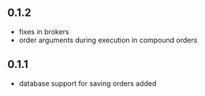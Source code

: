 ## 0.1.2
* fixes in brokers
* order arguments during execution in compound orders

## 0.1.1
* database support for saving orders added
